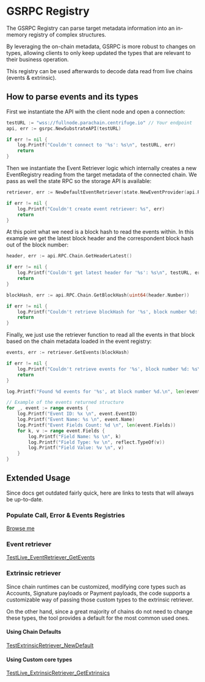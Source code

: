 # GSRPC Registry
The GSRPC Registry can parse target metadata information into an in-memory registry of complex structures. 

By leveraging the on-chain metadata, GSRPC is more robust to changes on types, allowing clients to only keep updated the types that are relevant to their business operation.

This registry can be used afterwards to decode data read from live chains (events & extrinsic).

## How to parse events and its types
First we instantiate the API with the client node and open a connection: 
```go
testURL := "wss://fullnode.parachain.centrifuge.io" // Your endpoint
api, err := gsrpc.NewSubstrateAPI(testURL)

if err != nil {
    log.Printf("Couldn't connect to '%s': %s\n", testURL, err)
    return
}
```
Then we instantiate the Event Retriever logic which internally creates a new EventRegistry reading from the target metadata of the connected chain. We pass as well the state RPC so the storage API is available: 
```go
retriever, err := NewDefaultEventRetriever(state.NewEventProvider(api.RPC.State), api.RPC.State)

if err != nil {
    log.Printf("Couldn't create event retriever: %s", err)
    return
}
```
At this point what we need is a block hash to read the events within. In this example we get the latest block header and the correspondent block hash out of the block number:
```go
header, err := api.RPC.Chain.GetHeaderLatest()

if err != nil {
    log.Printf("Couldn't get latest header for '%s': %s\n", testURL, err)
    return
}

blockHash, err := api.RPC.Chain.GetBlockHash(uint64(header.Number))

if err != nil {
    log.Printf("Couldn't retrieve blockHash for '%s', block number %d: %s\n", testURL, header.Number, err)
    return
}
```
Finally, we just use the retriever function to read all the events in that block based on the chain metadata loaded in the event registry: 
```go
events, err := retriever.GetEvents(blockHash)

if err != nil {
    log.Printf("Couldn't retrieve events for '%s', block number %d: %s\n", testURL, header.Number, err)
    return
}

log.Printf("Found %d events for '%s', at block number %d.\n", len(events), testURL, header.Number)

// Example of the events returned structure
for _, event := range events {
    log.Printf("Event ID: %x \n", event.EventID)
    log.Printf("Event Name: %s \n", event.Name)
    log.Printf("Event Fields Count: %d \n", len(event.Fields))
    for k, v := range event.Fields {
        log.Printf("Field Name: %s \n", k)
        log.Printf("Field Type: %v \n", reflect.TypeOf(v))
        log.Printf("Field Value: %v \n", v)
    }
}

```

## Extended Usage
Since docs get outdated fairly quick, here are links to tests that will always be up-to-date.
### Populate Call, Error & Events Registries
[Browse me](registry_test.go)

### Event retriever
[TestLive_EventRetriever_GetEvents](retriever/event_retriever_live_test.go)
### Extrinsic retriever
Since chain runtimes can be customized, modifying core types such as Accounts, Signature payloads or Payment payloads, the code supports a customizable way of passing those custom types to the extrinsic retriever.

On the other hand, since a great majority of chains do not need to change these types, the tool provides a default for the most common used ones.
#### Using Chain Defaults
[TestExtrinsicRetriever_NewDefault](retriever/extrinsic_retriever_test.go#L179)
#### Using Custom core types
[TestLive_ExtrinsicRetriever_GetExtrinsics](retriever/extrinsic_retriever_live_test.go)
